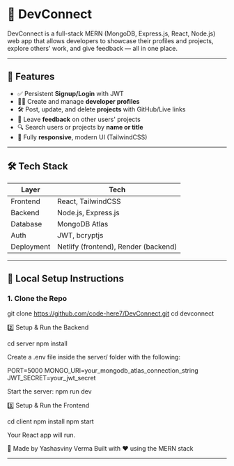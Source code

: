 # 🚀 DevConnect

DevConnect is a full-stack MERN (MongoDB, Express.js, React, Node.js) web app that allows developers to showcase their profiles and projects, explore others' work, and give feedback — all in one place.

---

## 🌟 Features

- ✅ Persistent **Signup/Login** with JWT
- 🧑‍💻 Create and manage **developer profiles**
- 🛠️ Post, update, and delete **projects** with GitHub/Live links
- 💬 Leave **feedback** on other users' projects
- 🔍 Search users or projects by **name or title**
- 📱 Fully **responsive**, modern UI (TailwindCSS)

---

## 🛠️ Tech Stack

| Layer        | Tech                    |
|--------------|--------------------------|
| Frontend     | React, TailwindCSS       |
| Backend      | Node.js, Express.js      |
| Database     | MongoDB Atlas            |
| Auth         | JWT, bcryptjs            |
| Deployment   | Netlify (frontend), Render (backend) |

---

## 🔧 Local Setup Instructions

### 1. Clone the Repo

git clone https://github.com/code-here7/DevConnect.git
cd devconnect

2️⃣ Setup & Run the Backend

cd server
npm install

Create a .env file inside the server/ folder with the following:

PORT=5000
MONGO_URI=your_mongodb_atlas_connection_string
JWT_SECRET=your_jwt_secret


Start the server:
npm run dev

3️⃣ Setup & Run the Frontend

cd client
npm install
npm start


Your React app will run.

🧠 Made by
Yashasviny Verma
Built with ❤️ using the MERN stack

---
